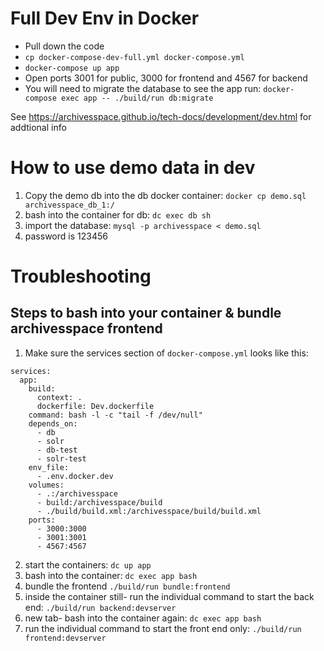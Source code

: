 # Full Dev Env in Docker

- Pull down the code
- `cp docker-compose-dev-full.yml docker-compose.yml`
- `docker-compose up app`
- Open ports 3001 for public, 3000 for frontend and 4567 for backend
- You will need to migrate the database to see the app run: `docker-compose exec app -- ./build/run db:migrate`


See https://archivesspace.github.io/tech-docs/development/dev.html for addtional info

# How to use demo data in dev

1. Copy the demo db into the db docker container: `docker cp demo.sql archivesspace_db_1:/`
2. bash into the container for db: `dc exec db sh`
3. import the database: `mysql -p archivesspace < demo.sql`
4. password is 123456
# Troubleshooting

## Steps to bash into your container & bundle archivesspace frontend

1. Make sure the services section of `docker-compose.yml` looks like this:
```
services:
  app:
    build:
      context: .
      dockerfile: Dev.dockerfile
    command: bash -l -c "tail -f /dev/null"
    depends_on:
      - db
      - solr
      - db-test
      - solr-test
    env_file:
      - .env.docker.dev
    volumes:
      - .:/archivesspace
      - build:/archivesspace/build
      - ./build/build.xml:/archivesspace/build/build.xml
    ports:
      - 3000:3000
      - 3001:3001
      - 4567:4567
```

2. start the containers: `dc up app`
3. bash into the container: `dc exec app bash`
4. bundle the frontend `./build/run bundle:frontend`
5. inside the container still- run the individual command to start the back end: `./build/run backend:devserver`
6. new tab- bash into the container again: `dc exec app bash`
7. run the individual command to start the front end only: `./build/run frontend:devserver`